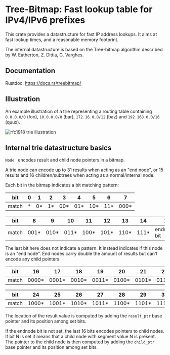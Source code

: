 # Tree-Bitmap: Fast lookup table for IPv4/IPv6 prefixes

This crate provides a datastructure for fast IP address lookups.
It aims at fast lookup times, and a reasonable memory footprint.

The internal datastructure is based on the Tree-bitmap algorithm described by
W. Eatherton, Z. Dittia, G. Varghes.

## Documentation

Rustdoc: https://docs.rs/treebitmap/

## Illustration
An example illustration of a trie representing a routing table containing
```0.0.0.0/0``` (foo), ```10.0.0.0/8``` (bar), ```172.16.0.0/12``` (baz) and
```192.168.0.0/16``` (quux).

![rfc1918 trie illustration](https://hroi.github.io/rfc1918.svg)

## Internal trie datastructure basics
```Node ``` encodes result and child node pointers in a bitmap.

A trie node can encode up to 31 results when acting as an "end node", or 15
results and 16 children/subtrees when acting as a normal/internal node.

Each bit in the bitmap indicates a bit matching pattern:

| bit   | 0 |  1 |  2 |  3  |   4 |   5 |   6 |    7 |
|-------|---|----|----|-----|-----|-----|-----|------|
| match | * | 0* | 1* | 00* | 01* | 10* | 11* | 000* |

| bit   |    8 |    9 |   10 |   11 |   12 |   13 |   14 |          15 |
|-------|------|------|------|------|------|------|------|-------------|
| match | 001* | 010* | 011* | 100* | 101* | 110* | 111* | endnode-bit |

The last bit here does not indicate a pattern. It instead indicates if this
node is an "end node". End nodes carry double the amount of results but can't
encode any child pointers.

| bit   |    16 |    17 |    18 |    19 |    20 |    21 |    22 |    23 |
|-------|-------|-------|-------|-------|-------|-------|-------|-------|
| match | 0000* | 0001* | 0010* | 0011* | 0100* | 0101* | 0110* | 0111* |

| bit   |    24 |    25 |    26 |    27 |    28 |    29 |    30 |    31 |
|-------|-------|-------|-------|-------|-------|-------|-------|-------|
| match | 1000* | 1001* | 1010* | 1011* | 1100* | 1101* | 1110* | 1111* |

The location of the result value is computed by adding the ```result_ptr``` base
pointer and its position among set bits.

If the endnode bit is not set, the last 16 bits encodes pointers to child
nodes.
If bit N is set it means that a child node with segment value N is present.
The pointer to the child node is then computed by adding the ```child_ptr``` base
pointer and its position among set bits.

